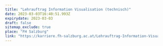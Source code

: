 ```yaml
---
title: "Lehrauftrag Information Visualisation (technisch)"
date: 2023-03-03T16:40:51.993Z
expirydate: 2023-03-03
draft: false
sitemap_exclude: true
place: "FH Salzburg"
link: "https://karriere.fh-salzburg.ac.at/Lehrauftrag-Information-Visualisation-technisch-de-j843.html"
---
```

